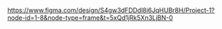 https://www.figma.com/design/S4gw3dFDDdl8i6JqHUBr8H/Project-1?node-id=1-8&node-type=frame&t=5xQd1jRk5Xn3LjBN-0
